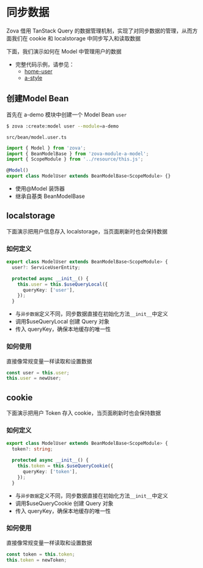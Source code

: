 # 同步数据

Zova 借用 TanStack Query 的数据管理机制，实现了对同步数据的管理，从而方面我们在 cookie 和 localstorage 中同步写入和读取数据

下面，我们演示如何在 Model 中管理用户的数据

- 完整代码示例，请参见：
  - [home-user](https://github.com/cabloy/zova/blob/main/zova-dev/src/suite/a-home/modules/home-user/src/bean/model.user.ts)
  - [a-style](https://github.com/cabloy/zova/blob/main/zova-dev/src/suite-vendor/a-core/modules/a-style/src/bean/bean.theme.ts)

## 创建Model Bean

首先在 a-demo 模块中创建一个 Model Bean `user`

```bash
$ zova :create:model user --module=a-demo
```

`src/bean/model.user.ts`

```typescript
import { Model } from 'zova';
import { BeanModelBase } from 'zova-module-a-model';
import { ScopeModule } from '../resource/this.js';

@Model()
export class ModelUser extends BeanModelBase<ScopeModule> {}
```

- 使用@Model 装饰器
- 继承自基类 BeanModelBase

## localstorage

下面演示把用户信息存入 localstorage，当页面刷新时也会保持数据

### 如何定义

```typescript
export class ModelUser extends BeanModelBase<ScopeModule> {
  user?: ServiceUserEntity;

  protected async __init__() {
    this.user = this.$useQueryLocal({
      queryKey: ['user'],
    });
  }
```

- 与`异步数据`定义不同，同步数据直接在初始化方法`__init__`中定义
- 调用$useQueryLocal 创建 Query 对象
- 传入 queryKey，确保本地缓存的唯一性

### 如何使用

直接像常规变量一样读取和设置数据

```typescript
const user = this.user;
this.user = newUser;
```

## cookie

下面演示把用户 Token 存入 cookie，当页面刷新时也会保持数据

### 如何定义

```typescript
export class ModelUser extends BeanModelBase<ScopeModule> {
  token?: string;

  protected async __init__() {
    this.token = this.$useQueryCookie({
      queryKey: ['token'],
    });
  }
```

- 与`异步数据`定义不同，同步数据直接在初始化方法`__init__`中定义
- 调用$useQueryCookie 创建 Query 对象
- 传入 queryKey，确保本地缓存的唯一性

### 如何使用

直接像常规变量一样读取和设置数据

```typescript
const token = this.token;
this.token = newToken;
```
